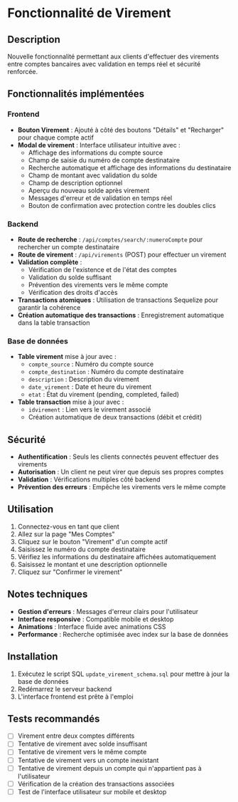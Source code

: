 # Fonctionnalité de Virement

## Description
Nouvelle fonctionnalité permettant aux clients d'effectuer des virements entre comptes bancaires avec validation en temps réel et sécurité renforcée.

## Fonctionnalités implémentées

### Frontend
- **Bouton Virement** : Ajouté à côté des boutons "Détails" et "Recharger" pour chaque compte actif
- **Modal de virement** : Interface utilisateur intuitive avec :
  - Affichage des informations du compte source
  - Champ de saisie du numéro de compte destinataire
  - Recherche automatique et affichage des informations du destinataire
  - Champ de montant avec validation du solde
  - Champ de description optionnel
  - Aperçu du nouveau solde après virement
  - Messages d'erreur et de validation en temps réel
  - Bouton de confirmation avec protection contre les doubles clics

### Backend
- **Route de recherche** : `/api/comptes/search/:numeroCompte` pour rechercher un compte destinataire
- **Route de virement** : `/api/virements` (POST) pour effectuer un virement
- **Validation complète** :
  - Vérification de l'existence et de l'état des comptes
  - Validation du solde suffisant
  - Prévention des virements vers le même compte
  - Vérification des droits d'accès
- **Transactions atomiques** : Utilisation de transactions Sequelize pour garantir la cohérence
- **Création automatique des transactions** : Enregistrement automatique dans la table transaction

### Base de données
- **Table virement** mise à jour avec :
  - `compte_source` : Numéro du compte source
  - `compte_destination` : Numéro du compte destinataire
  - `description` : Description du virement
  - `date_virement` : Date et heure du virement
  - `etat` : État du virement (pending, completed, failed)
- **Table transaction** mise à jour avec :
  - `idvirement` : Lien vers le virement associé
  - Création automatique de deux transactions (débit et crédit)

## Sécurité
- **Authentification** : Seuls les clients connectés peuvent effectuer des virements
- **Autorisation** : Un client ne peut virer que depuis ses propres comptes
- **Validation** : Vérifications multiples côté backend
- **Prévention des erreurs** : Empêche les virements vers le même compte

## Utilisation
1. Connectez-vous en tant que client
2. Allez sur la page "Mes Comptes"
3. Cliquez sur le bouton "Virement" d'un compte actif
4. Saisissez le numéro du compte destinataire
5. Vérifiez les informations du destinataire affichées automatiquement
6. Saisissez le montant et une description optionnelle
7. Cliquez sur "Confirmer le virement"

## Notes techniques
- **Gestion d'erreurs** : Messages d'erreur clairs pour l'utilisateur
- **Interface responsive** : Compatible mobile et desktop
- **Animations** : Interface fluide avec animations CSS
- **Performance** : Recherche optimisée avec index sur la base de données

## Installation
1. Exécutez le script SQL `update_virement_schema.sql` pour mettre à jour la base de données
2. Redémarrez le serveur backend
3. L'interface frontend est prête à l'emploi

## Tests recommandés
- [ ] Virement entre deux comptes différents
- [ ] Tentative de virement avec solde insuffisant
- [ ] Tentative de virement vers le même compte
- [ ] Tentative de virement vers un compte inexistant
- [ ] Tentative de virement depuis un compte qui n'appartient pas à l'utilisateur
- [ ] Vérification de la création des transactions associées
- [ ] Test de l'interface utilisateur sur mobile et desktop

